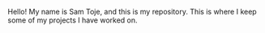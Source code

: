 Hello! My name is Sam Toje, and this is my repository. This is where I keep some of my projects I have worked on.
